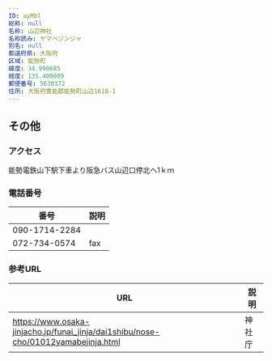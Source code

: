 ```yaml
---
ID: ayMbl
総称: null
名称: 山辺神社
名称読み: ヤマベジンジャ
別名: null
都道府県: 大阪府
区域: 能勢町
緯度: 34.990685
経度: 135.400009
郵便番号: 5630372
住所: 大阪府豊能郡能勢町山辺1618-1
---
```


## その他

### アクセス

能勢電鉄山下駅下車より阪急バス山辺口停北へ1ｋｍ

### 電話番号

| 番号          | 説明 |
| ------------- | ---- |
| 090-1714-2284 |      |
| 072-734-0574  | fax  |

### 参考URL

| URL                                                                                | 説明   |
| ---------------------------------------------------------------------------------- | ------ |
| https://www.osaka-jinjacho.jp/funai_jinja/dai1shibu/nose-cho/01012yamabejinja.html | 神社庁 |
